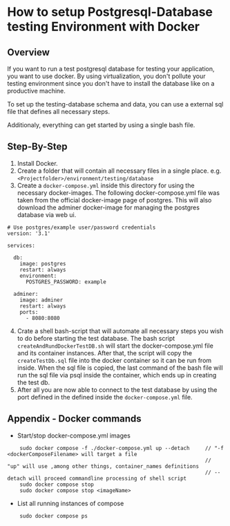 # How to setup Postgresql-Database testing Environment with Docker



## Overview
If you want to run a test postgresql database for testing your application, you want to use docker.
By using virtualization, you don't pollute your testing environment since you don't have to install the database
like on a productive machine.

To set up the testing-database schema and data, you can use a external sql file that defines all necessary steps.

Additionaly, everything can get started by using a single bash file.

## Step-By-Step

1. Install Docker.
2. Create a folder that will contain all necessary files in a single place. 
e.g. ```<Projectfolder>/environment/testing/database```
3. Create a ```docker-compose.yml``` inside this directory for using the necessary docker-images.
The following docker-compose.yml file was taken from the official docker-image page of postgres.
This will also download the adminer docker-image for managing the postgres database via web ui.
``` Docker
# Use postgres/example user/password credentials
version: '3.1'

services:

  db:
    image: postgres
    restart: always
    environment:
      POSTGRES_PASSWORD: example

  adminer:
    image: adminer
    restart: always
    ports:
      - 8080:8080
```
4. Crate a shell bash-script that will automate all necessary steps you wish to do
before starting the test database. The bash script ```createAndRundDockerTestDB.sh``` will start
the docker-compose.yml file and its container instances. After that, the script will copy the 
```createTestDb.sql``` file into the docker container so it can be run from inside.
When the sql file is copied, the last command of the bash file will run the sql file
via psql inside the container, which ends up in creating the test db.
5. After all you are now able to connect to the test database by using the port defined in the
defined inside the ```docker-compose.yml``` file.




## Appendix - Docker commands

- Start/stop docker-compose.yml images
```
    sudo docker compose -f ./docker-compose.yml up --detach     // "-f <dockerComposeFilename> will target a file
                                                                // "up" will use ,among other things, container_names definitions
                                                                // --detach will proceed commandline processing of shell script
    sudo docker compose stop
    sudo docker compose stop <imageName>
```
- List all running instances of compose
```
    sudo docker compose ps
```

